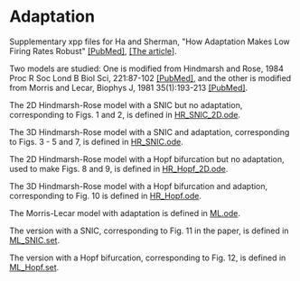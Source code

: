 # Adaptation
Supplementary xpp files for Ha and Sherman, "How Adaptation Makes Low Firing Rates Robust" [[PubMed]](https://pubmed.ncbi.nlm.nih.gov/28647913), [[The article]](https://mathematical-neuroscience.springeropen.com/articles/10.1186/s13408-017-0047-3).

Two models are studied: One is modified from Hindmarsh and Rose, 1984 Proc R Soc Lond B Biol Sci, 221:87-102 [[PubMed]](https://pubmed.ncbi.nlm.nih.gov/6144106), and the other is modified from Morris and Lecar, Biophys J, 1981 35(1):193-213 [[PubMed]](https://pubmed.ncbi.nlm.nih.gov/7260316).

The 2D Hindmarsh-Rose model with a SNIC but no adaptation, corresponding to Figs. 1 and 2, is defined in [HR_SNIC_2D.ode](./HR_SNIC_2D.ode).

The 3D Hindmarsh-Rose model with a SNIC and adaptation, corresponding to Figs. 3 - 5 and 7, is defined in [HR_SNIC.ode](./HR_SNIC.ode).

The 2D Hindmarsh-Rose model with a Hopf bifurcation but no adaptation, used to make Figs. 8 and 9, is defined in [HR_Hopf_2D.ode](./HR_Hopf_2D.ode).

The 3D Hindmarsh-Rose model with a Hopf bifurcation and adaption, corresponding to Fig. 10 is defined in [HR_Hopf.ode](./HR_Hopf.ode).

The Morris-Lecar model with adaptation is defined in [ML.ode](./ML.ode).

The version with a SNIC, corresponding to Fig. 11 in the paper, is defined in [ML_SNIC.set](./ML_SNIC.set). 

The version with a Hopf bifurcation, corresponding to Fig. 12, is defined in [ML_Hopf.set](./ML_Hopf.set).
